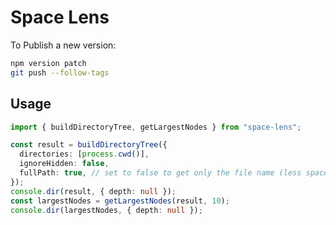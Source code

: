 # Space Lens

To Publish a new version:

```bash
npm version patch
git push --follow-tags
```

## Usage

```ts
import { buildDirectoryTree, getLargestNodes } from "space-lens";

const result = buildDirectoryTree({
  directories: [process.cwd()],
  ignoreHidden: false,
  fullPath: true, // set to false to get only the file name (less space)
});
console.dir(result, { depth: null });
const largestNodes = getLargestNodes(result, 10);
console.dir(largestNodes, { depth: null });
```
